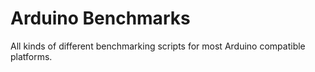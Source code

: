 # Arduino Benchmarks

All kinds  of different benchmarking scripts for most Arduino compatible platforms.
